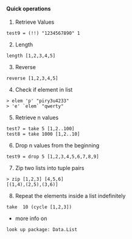 #### Quick operations

1. Retrieve Values
```
test9 = (!!) "1234567890" 1
```
2. Length
```
length [1,2,3,4,5]
```
3. Reverse
```
reverse [1,2,3,4,5]
```
4. Check if element in list
```
> elem 'p' "piry3u4233"
> 'e' `elem` "qwerty"
```

5. Retrieve n values
```
test7 = take 5 [1,2..100]
test8 = take 1000 [1,2..10]
```

6. Drop n values from the beginning
```
test9 = drop 5 [1,2,3,4,5,6,7,8,9]
```

7. Zip two lists into tuple pairs
```
> zip [1,2,3] [4,5,6]
[(1,4),(2,5),(3,6)]
```

8. Repeat the elements inside a list indefinitely 
```
take  10 (cycle [1,2,3])
```

* more info on
```
look up package: Data.List
```
